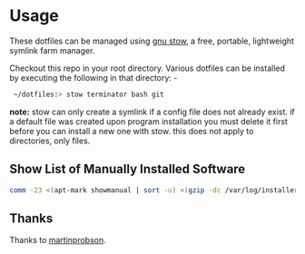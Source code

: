 # Usage
These dotfiles can be managed using [gnu stow](http://www.gnu.org/software/stow/), a free, portable, lightweight symlink farm manager.

Checkout this repo in your root directory. Various dotfiles can be installed by executing the following in that directory: -
```bash
 ~/dotfiles:> stow terminator bash git
``` 

**note:** stow can only create a symlink if a config file does not already exist. if a default file was created upon program installation you must delete it first before you can install a new one with stow. this does not apply to directories, only files.

## Show List of Manually Installed Software

```bash
comm -23 <(apt-mark showmanual | sort -u) <(gzip -dc /var/log/installer/initial-status.gz | sed -n 's/^Package: //p' | sort -u) > /tmp/manually_installed_software.txt
```

## Thanks
Thanks to [martinprobson](https://github.com/martinprobson/dotfiles).
